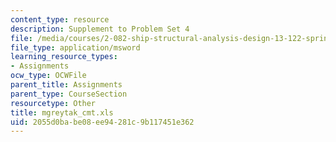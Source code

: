 ```yaml
---
content_type: resource
description: Supplement to Problem Set 4
file: /media/courses/2-082-ship-structural-analysis-design-13-122-spring-2003/2055d0babe08ee94281c9b117451e362_mgreytak_cmt.xls
file_type: application/msword
learning_resource_types:
- Assignments
ocw_type: OCWFile
parent_title: Assignments
parent_type: CourseSection
resourcetype: Other
title: mgreytak_cmt.xls
uid: 2055d0ba-be08-ee94-281c-9b117451e362
---
```

